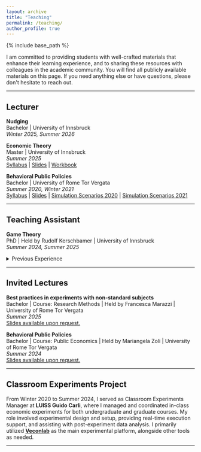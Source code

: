 ```yaml
---
layout: archive
title: "Teaching"
permalink: /teaching/
author_profile: true
---
```


{% include base_path %}

I am committed to providing students with well-crafted materials that enhance their learning experience, and to sharing these resources with colleagues in the academic community. You will find all publicly available materials on this page. If you need anything else or have questions, please don't hesitate to reach out.

---

## Lecturer

**Nudging**<br>
Bachelor | University of Innsbruck<br>
*Winter 2025, Summer 2026*
<!-- <br><a href="{{ site.baseurl }}/files/nudging_syllabus.pdf">Syllabus</a> | <a href="{{ site.baseurl }}/files/nudging_materials.zip">Teaching Materials</a> -->

**Economic Theory**<br>
Master | University of Innsbruck<br>
*Summer 2025*<br>
<a href="{{ site.baseurl }}/files/UIBK_ET_Syllabus.pdf">Syllabus</a> | <a href="{{ site.baseurl }}/files/UIBK_ET_Slides.pdf">Slides</a> | <a href="{{ site.baseurl }}/files/UIBK_ET_Workbook.pdf">Workbook</a>

<p><strong>Behavioral Public Policies</strong><br>
Bachelor | University of Rome Tor Vergata<br>
<em>Summer 2020, Winter 2021</em><br>
<a href="{{ site.baseurl }}/files/SARI_PCC_Programma.pdf">Syllabus</a> | <a href="{{ site.baseurl }}/files/SARI_PCC_Lezioni.pdf">Slides</a> | <a href="{{ site.baseurl }}/files/SARI_PPC_ScenariSimulazioni_2019-20.pdf">Simulation Scenarios 2020</a> | <a href="{{ site.baseurl }}/files/SARI_PPC_ScenariSimulazioni_2020-21.pdf">Simulation Scenarios 2021</a></p>

---

## Teaching Assistant

**Game Theory**<br>
PhD | Held by Rudolf Kerschbamer | University of Innsbruck<br>
*Summer 2024, Summer 2025*

<details>
<summary>Previous Experience</summary>

<p><strong>Global Economics</strong><br>
Bachelor | Held by Michael Pfaffermayr and Harald Puhr | University of Innsbruck<br>
<em>Winter 2024</em></p>

<p><strong>Uncertainty and Information Economics</strong><br>
Master | Held by Daniela Di Cagno | LUISS Guido Carli<br>
<em>Summer 2023, Summer 2024</em><br>
<a href="{{ site.baseurl }}/files/LUISS_EconInfo_2023.pdf">Workbook Summer 2023</a> | <a href="{{ site.baseurl }}/files/LUISS_EconInfo_2024.pdf">Workbook Summer 2024</a></p>

<p><strong>Behavioral Economics and Consumer Decision Making</strong><br>
Master | Held by Nicola Campigotto and Matilde Giaccherini | LUISS Guido Carli<br>
<em>Winter 2023</em></p>

<p><strong>Microeconomics</strong><br>
Bachelor | Held by Lorenzo Spadoni | LUISS Guido Carli<br>
<em>Winter 2022</em><br>
<a href="{{ site.baseurl }}/files/LUISS_SP_Esercitazioni.pdf">Workbook</a> | <a href="{{ site.baseurl }}/files/LUISS_SP_Assignment.pdf">Assignment</a> | <a href="{{ site.baseurl }}/files/LUISS_SP_dofile.do">Dofile Guide</a></p>

<p><strong>Economic Policy</strong><br>
Bachelor | Held by Mariangela Zoli | University of Rome Tor Vergata<br>
<em>Summer 2021</em><br>
<a href="{{ site.baseurl }}/files/DEF_Politica_2021.pdf">Oxford Style Debate Topics</a></p>

<p><strong>Managerial Decision Making</strong><br>
Master | Held by Werner Güth and Vittorio Larocca | LUISS Guido Carli<br>
<em>Summer 2021</em></p>

<p><strong>Microeconomics</strong><br>
Bachelor | Held by Lorenzo Ferrari | LUISS Guido Carli<br>
<em>Summer 2020, Summer 2021</em><br>
<a href="{{ site.baseurl }}/files/LUISS_DEF_Micro_2020.pdf">Workbook Summer 2020</a> | <a href="{{ site.baseurl }}/files/LUISS_DEF_Micro_2021.pdf">Workbook Summer 2021</a></p>

<p><strong>Microeconomics</strong><br>
Bachelor | Held by Gustavo Piga | University of Rome Tor Vergata<br>
<em>Summer 2020, Summer 2021</em><br>
<a href="{{ site.baseurl }}/files/GG_Micro_2020.pdf">Workbook Summer 2020</a> | <a href="{{ site.baseurl }}/files/GG_Micro_2021.pdf">Workbook Summer 2021</a></p>

<p><strong>Microeconomics</strong><br>
Bachelor | Held by Gustavo Piga | University of Rome Tor Vergata<br>
<em>Summer 2018, Summer 2020, Summer 2021</em><br>
<a href="{{ site.baseurl }}/files/SARI_Micro_2018.pdf">Workbook Summer 2018</a> | <a href="{{ site.baseurl }}/files/SARI_Micro_2020.pdf">Workbook Summer 2020</a> | <a href="{{ site.baseurl }}/files/SARI_Micro_2021.pdf">Workbook Summer 2021</a></p>

<p><strong>Game Theory</strong><br>
Bachelor | Held by Bruno Chiarini | University of Rome Tor Vergata<br>
<em>Summer 2020, Summer 2021</em></p>

<p><strong>Seminar in Experimental Economics</strong><br>
Master | Held by Luca Panaccione | University of Rome Tor Vergata<br>
<em>April-November 2020</em></p>

<p><strong>Public Economics</strong><br>
Bachelor | Held by Gianni De Fraja | University of Rome Tor Vergata<br>
<em>Summer 2020</em></p>

</details>

---

## Invited Lectures

**Best practices in experiments with non-standard subjects**<br>
Bachelor | Course: Research Methods | Held by Francesca Marazzi | University of Rome Tor Vergata<br>
*Summer 2025*<br>
<u class="spelling">Slides available upon request.</u> 

**Behavioral Public Policies**<br>
Bachelor | Course: Public Economics | Held by Mariangela Zoli | University of Rome Tor Vergata<br>
*Summer 2024*<br>
<u class="spelling">Slides available upon request.</u> 

---

## Classroom Experiments Project

From Winter 2020 to Summer 2024, I served as Classroom Experiments Manager at **LUISS Guido Carli**, where I managed and coordinated in-class economic experiments for both undergraduate and graduate courses. My role involved experimental design and setup, providing real-time execution support, and assisting with post-experiment data analysis. I primarily utilized **[Veconlab](https://veconlab.com)** as the main experimental platform, alongside other tools as needed.

---
